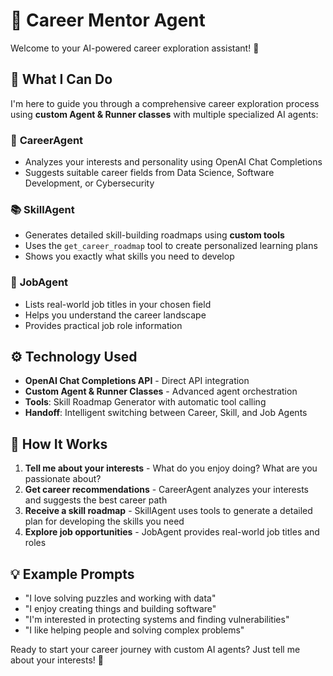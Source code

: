 # 💼 Career Mentor Agent

Welcome to your AI-powered career exploration assistant! 🚀

## 🧠 What I Can Do

I'm here to guide you through a comprehensive career exploration process using **custom Agent & Runner classes** with multiple specialized AI agents:

### 🤖 **CareerAgent**
- Analyzes your interests and personality using OpenAI Chat Completions
- Suggests suitable career fields from Data Science, Software Development, or Cybersecurity

### 📚 **SkillAgent** 
- Generates detailed skill-building roadmaps using **custom tools**
- Uses the `get_career_roadmap` tool to create personalized learning plans
- Shows you exactly what skills you need to develop

### 💼 **JobAgent**
- Lists real-world job titles in your chosen field
- Helps you understand the career landscape
- Provides practical job role information

## ⚙️ Technology Used

- **OpenAI Chat Completions API** - Direct API integration
- **Custom Agent & Runner Classes** - Advanced agent orchestration
- **Tools**: Skill Roadmap Generator with automatic tool calling
- **Handoff**: Intelligent switching between Career, Skill, and Job Agents

## 🎯 How It Works

1. **Tell me about your interests** - What do you enjoy doing? What are you passionate about?
2. **Get career recommendations** - CareerAgent analyzes your interests and suggests the best career path
3. **Receive a skill roadmap** - SkillAgent uses tools to generate a detailed plan for developing the skills you need
4. **Explore job opportunities** - JobAgent provides real-world job titles and roles

## 💡 Example Prompts

- "I love solving puzzles and working with data"
- "I enjoy creating things and building software"
- "I'm interested in protecting systems and finding vulnerabilities"
- "I like helping people and solving complex problems"

Ready to start your career journey with custom AI agents? Just tell me about your interests! 🚀
